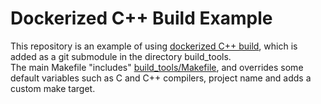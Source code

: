 # Dockerized C++ Build Example

This repository is an example of using [dockerized C++ build](https://github.com/f-squirrel/dockerized_cpp), which is added as a git submodule in the directory build_tools.<br>
The main Makefile "includes" [build_tools/Makefile](https://github.com/f-squirrel/dockerized_cpp_build_example/blob/master/Makefile#L8), and overrides some default variables such as C and C++ compilers, project name and adds a custom make target.
